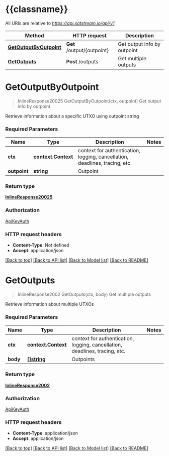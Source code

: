 # {{classname}}

All URIs are relative to *https://api.satstream.io/api/v1*

Method | HTTP request | Description
------------- | ------------- | -------------
[**GetOutputByOutpoint**](OutputsApi.md#GetOutputByOutpoint) | **Get** /output/{outpoint} | Get output info by outpoint
[**GetOutputs**](OutputsApi.md#GetOutputs) | **Post** /outputs | Get multiple outputs

# **GetOutputByOutpoint**
> InlineResponse20025 GetOutputByOutpoint(ctx, outpoint)
Get output info by outpoint

Retrieve information about a specific UTXO using outpoint string

### Required Parameters

Name | Type | Description  | Notes
------------- | ------------- | ------------- | -------------
 **ctx** | **context.Context** | context for authentication, logging, cancellation, deadlines, tracing, etc.
  **outpoint** | **string**| Outpoint | 

### Return type

[**InlineResponse20025**](inline_response_200_25.md)

### Authorization

[ApiKeyAuth](../README.md#ApiKeyAuth)

### HTTP request headers

 - **Content-Type**: Not defined
 - **Accept**: application/json

[[Back to top]](#) [[Back to API list]](../README.md#documentation-for-api-endpoints) [[Back to Model list]](../README.md#documentation-for-models) [[Back to README]](../README.md)

# **GetOutputs**
> InlineResponse2002 GetOutputs(ctx, body)
Get multiple outputs

Retrieve information about multiple UTXOs

### Required Parameters

Name | Type | Description  | Notes
------------- | ------------- | ------------- | -------------
 **ctx** | **context.Context** | context for authentication, logging, cancellation, deadlines, tracing, etc.
  **body** | [**[]string**](string.md)| Outpoints | 

### Return type

[**InlineResponse2002**](inline_response_200_2.md)

### Authorization

[ApiKeyAuth](../README.md#ApiKeyAuth)

### HTTP request headers

 - **Content-Type**: application/json
 - **Accept**: application/json

[[Back to top]](#) [[Back to API list]](../README.md#documentation-for-api-endpoints) [[Back to Model list]](../README.md#documentation-for-models) [[Back to README]](../README.md)


